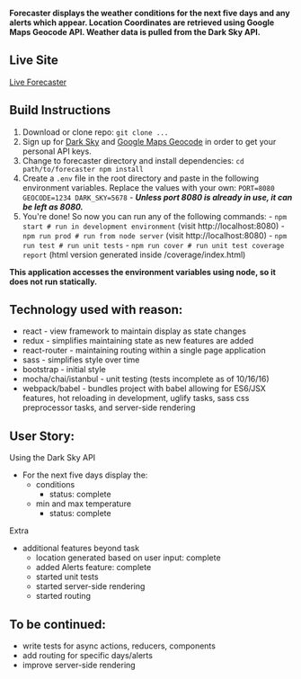 
**Forecaster displays the weather conditions for the next five days and any alerts which appear.  Location Coordinates are retrieved using Google Maps Geocode API.  Weather data is pulled from the Dark Sky API.**

## Live Site

[Live Forecaster](...)

## Build Instructions

  1. Download or clone repo: `git clone ...`
  2. Sign up for [Dark Sky](https://developer.forecast.io/) and [Google Maps Geocode](https://developers.google.com/maps/documentation/geocoding/start) in order to get your personal API keys.
  3. Change to forecaster directory and install dependencies:
    ```
    cd path/to/forecaster
    npm install
    ```
  4. Create a `.env` file in the root directory and paste in the following environment variables. Replace the values with your own:
    ```
    PORT=8080
    GEOCODE=1234
    DARK_SKY=5678
    ```
    - ***Unless port 8080 is already in use, it can be left as 8080.***
  5. You're done! So now you can run any of the following commands:
    - `npm start # run in development environment` (visit http://localhost:8080)
    - `npm run prod # run from node server` (visit http://localhost:8080)
    - `npm run test # run unit tests`
    - `npm run cover # run unit test coverage report` (html version generated inside /coverage/index.html)

  **This application accesses the environment variables using node, so it does not run statically.**

## Technology used with reason:
  - react - view framework to maintain display as state changes
  - redux - simplifies maintaining state as new features are added
  - react-router - maintaining routing within a single page application
  - sass - simplifies style over time
  - bootstrap - initial style
  - mocha/chai/istanbul - unit testing (tests incomplete as of 10/16/16)
  - webpack/babel - bundles project with babel allowing for ES6/JSX features, hot reloading in development, uglify tasks, sass css preprocessor tasks, and server-side rendering

## User Story:

Using the Dark Sky API
- For the next five days display the:
  - conditions
    - status: complete
  - min and max temperature
    - status: complete

Extra
  - additional features beyond task
    - location generated based on user input: complete
    - added Alerts feature: complete
    - started unit tests
    - started server-side rendering
    - started routing

## To be continued:
  - write tests for async actions, reducers, components
  - add routing for specific days/alerts
  - improve server-side rendering

